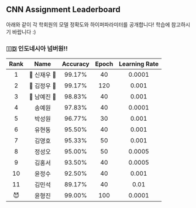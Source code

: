 ## CNN Assignment Leaderboard

아래와 같이 각 학회원의 모델 정확도와 하이퍼파라미터를 공개합니다! 학습에 참고하시기 바랍니다 :)

### 🇮🇩 인도네시아 넘버원!!

| Rank | Name  | Accuracy | Epoch | Learning Rate | 
|:---:|:---:|:---:|:---:|:---:|
| 1 | 👑 신재우 👑 |  99.17% | 40 | 0.0001 |
| 2 | 🥈 김정우 🥈 |  99.17% | 120 | 0.001 |
| 3 | 🥉 남예진 🥉 |  98.83% | 40 | 0.001  |
| 4 | 송예원 |  97.83% | 40 | 0.0001 |
| 5 | 박성원 |  96.77% | 30 | 0.001  |
| 6 | 유현동 |  95.50% | 40 | 0.001  |
| 7 | 김영호 |  95.33% | 50 | 0.001  |
| 8 | 정성오 |  95.00% | 50 | 0.0005 |
| 9 | 김홍서 |  93.50% | 40 | 0.0005 |
| 10 | 윤정수 |  92.50% | 40 | 0.001 |
| 11 | 김민석 |  89.17% | 40 | 0.01  |
| 😈 | 윤형진 |  99.00% | 100 | 0.0001 |

